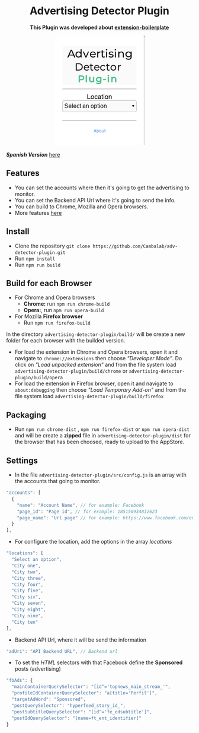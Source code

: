 <div align="center">
  <h1>
    Advertising Detector Plugin  
  </h1>
  <p>
    <strong>This Plugin was developed about <a href="https://github.com/EmailThis/extension-boilerplate">extension-boilerplate</a> </strong>
  </p>
  <img src="./Documentation/images/plugin.png" alt="advertising detector plugin">
</div>  


***Spanish Version*** [here](./Documentation/es/README.md)  

## Features  
  + You can set the accounts where then it's going to get the advertising to monitor.  
  + You can set the Backend API Url where it's going to send the info.  
  + You can build to Chrome, Mozilla and Opera browsers.  
  + More features [here](https://github.com/EmailThis/extension-boilerplate#features)  

## Install  
  + Clone the repository  ```git clone https://github.com/Cambalab/adv-detector-plugin.git ```  
  + Run ```npm install```  
  + Run ```npm run build```

## Build for each Browser
  + For Chrome and Opera browsers
    - **Chrome:** run ```npm run chrome-build```   
    - **Opera:**, run ```npm run opera-build```  
  + For Mozilla **Firefox browser**
    - Run ```npm run firefox-build```  

  In the directory ```advertising-detector-plugin/build/``` will be create a new folder for each browser with the builded version.  
  + For load the extension in Chrome and Opera browsers, open it and navigate to ```chrome://extensions``` then choose *"Developer Mode"*. Do click on *"Load unpacked extension"* and from the file system load  ```advertising-detector-plugin/build/chrome``` or ```advertising-detector-plugin/build/opera```  
  + For load the extension in Firefox browser, open it and navigate to ```about:debugging``` then choose *"Load Temporary Add-on"* and from the file system load  ```advertising-detector-plugin/build/firefox```

## Packaging  
  + Run ```npm run chrome-dist``` , ```npm run firefox-dist``` or ```npm run opera-dist``` and will be create a **zipped** file in ```advertising-detector-plugin/dist``` for the browser that has been choosed, ready to upload to the AppStore.

## Settings    
  + In the file `advertising-detector-plugin/src/config.js` is an array with the accounts that going to monitor.

  ```javascript
  "accounts": [
    {
      "name": "Account Name", // for example: Facebook
      "page_id": "Page id", // for example: 185150934832623
      "page_name": "Url page" // for example: https://www.facebook.com/enespanol/
    }
  ],
  ```  

  + For configure the location, add the options in the array *locations*  

  ```javascript
  "locations": [
    "Select an option",
    "City one",
    "City two",
    "City three",
    "City four",
    "City five",
    "City six",
    "City seven",
    "City eight",
    "City nine",
    "City ten"
  ],
  ```  

  + Backend API Url, where it will be send the information  

  ```javascript
  "adUri": "API Backend URL", // Backend url
  ```  

  + To set the *HTML* selectors with that Facebook define the **Sponsored** posts (advertising)

  ```javascript
  "fbAds": {
    "mainContainerQuerySelector": "[id^='topnews_main_stream_'",
    "profileIdContainerQuerySelector": "a[title='Perfil']",
    "targetAdWord": "Sponsored",
    "postQuerySelector": "hyperfeed_story_id_",
    "postSubtitleQuerySelector": "[id^='fe_edsubtitle']",
    "postIdQuerySelector": "[name=ft_ent_identifier]"
  }
  ```

